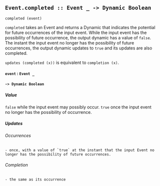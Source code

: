 ## `Event.completed :: Event _ -> Dynamic Boolean`

`completed (event)`

`completed` takes an Event and returns a Dynamic that indicates the potential for future occurrences of the input event. While the input event has the possibility of future occurrence, the output dynamic has a value of `false`. The instant the input event no longer has the possibility of future occurrences, the output dynamic updates to `true` and its updates are also completed.

`updates (completed (x))` is equivalent to `completion (x)`.

#### `event` : `Event _`

#### `-> Dynamic Boolean`

##### Value

`false` while the input event may possibly occur.
`true` once the input event no longer has the possibility of occurrence.

##### Updates

###### Occurrences
	- once, with a value of `true` at the instant that the input Event no longer has the possibility of future occurrences.

###### Completion
	- the same as its occurrence
